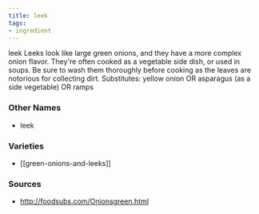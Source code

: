 ```yaml
---
title: leek
tags:
- ingredient
---
```

leek Leeks look like large green onions, and they have a more complex onion flavor. They're often cooked as a vegetable side dish, or used in soups. Be sure to wash them thoroughly before cooking as the leaves are notorious for collecting dirt. Substitutes: yellow onion OR asparagus (as a side vegetable) OR ramps

### Other Names

* leek

### Varieties

* [[green-onions-and-leeks]]

### Sources
* http://foodsubs.com/Onionsgreen.html
